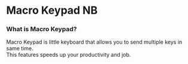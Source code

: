 # Macro Keypad NB

### What is Macro Keypad?
Macro Keypad is little keyboard that allows you to send multiple keys in same time. <br/>
This features speeds up your productivity and job. <br/>



